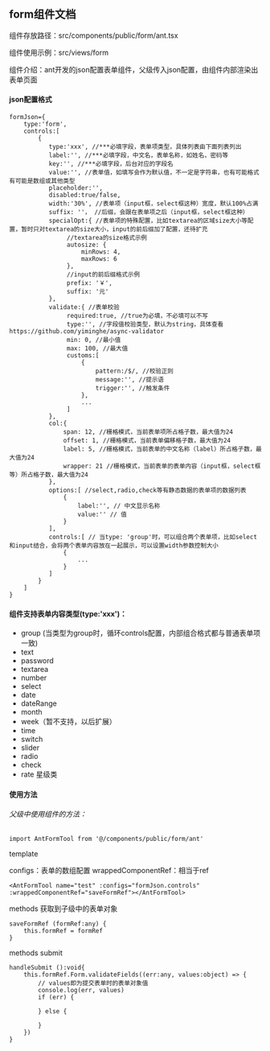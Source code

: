 ## form组件文档

组件存放路径：src/components/public/form/ant.tsx

组件使用示例：src/views/form

组件介绍：ant开发的json配置表单组件，父级传入json配置，由组件内部渲染出表单页面

#### json配置格式
```
formJson={
    type:'form',
    controls:[
        {
           type:'xxx', //***必填字段，表单项类型，具体列表由下面列表列出
           label:'', //***必填字段，中文名，表单名称，如姓名，密码等
           key:'', //***必填字段，后台对应的字段名
           value:'', //表单值，如填写会作为默认值，不一定是字符串，也有可能格式有可能是数组或其他类型
           placeholder:'',
           disabled:true/false,
           width:'30%', //表单项（input框，select框这种）宽度，默认100%占满
           suffix: ''， //后缀，会跟在表单项之后（input框，select框这种）
           specialOpt:{ //表单项的特殊配置，比如textarea的区域size大小等配置，暂时只对textarea的size大小，input的前后缀加了配置，还待扩充
                //textarea的size格式示例
                autosize: {
                    minRows: 4,
                    maxRows: 6
                },
                //input的前后缀格式示例
                prefix: '￥',
                suffix: '元'
           },
           validate:{ //表单校验
                required:true, //true为必填，不必填可以不写
                type:'', //字段值校验类型，默认为string，具体查看 https://github.com/yiminghe/async-validator
                min: 0, //最小值
                max: 100, //最大值
                customs:[
                    {
                        pattern:/$/, //校验正则
                        message:'', //提示语
                        trigger:'', //触发条件
                    },
                    ...
                ]
           },
           col:{
               span: 12, //栅格模式，当前表单项所占格子数，最大值为24
               offset: 1, //栅格模式，当前表单偏移格子数，最大值为24
               label: 5, //栅格模式，当前表单的中文名称（label）所占格子数，最大值为24
               wrapper: 21 //栅格模式，当前表单的表单内容（input框，select框等）所占格子数，最大值为24
           },
           options:[ //select,radio,check等有静态数据的表单项的数据列表
               {
                   label:'', // 中文显示名称
                   value:'' // 值
               }
           ],
           controls:[ // 当type: 'group'时，可以组合两个表单项，比如select和input结合，会将两个表单内容放在一起展示，可以设置width参数控制大小
               {
                   ...
               }
           ]
        }
    ]
}
```

#### 组件支持表单内容类型(type:'xxx')：
* group (当类型为group时，循环controls配置，内部组合格式都与普通表单项一致)
* text
* password
* textarea
* number
* select
* date
* dateRange
* month
* week（暂不支持，以后扩展）
* time
* switch
* slider
* radio
* check
* rate 星级类


#### 使用方法

###### 父级中使用组件的方法：
```
import AntFormTool from '@/components/public/form/ant'
```

template

configs：表单的数组配置
wrappedComponentRef：相当于ref
```
<AntFormTool name="test" :configs="formJson.controls" :wrappedComponentRef="saveFormRef"></AntFormTool>
```

methods
获取到子级中的表单对象
```
saveFormRef (formRef:any) {
    this.formRef = formRef
}
```

methods submit
```
handleSubmit ():void{
    this.formRef.Form.validateFields((err:any, values:object) => {
        // values即为提交表单时的表单对象值
        console.log(err, values)
        if (err) {

        } else {

        }
    })
}
```